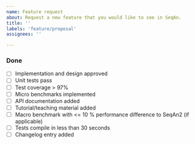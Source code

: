 ```yaml
---
name: Feature request
about: Request a new feature that you would like to see in SeqAn.
title: ''
labels: 'feature/proposal'
assignees: ''

---
```


<!--
Thank you for requesting a feature! Please note that we have limited resources and won't be able to
implement everything that we (or you) would like.

One of the following will happen to feature requests:

  * We will "accept" it and someone will start working on it for the next release.
  * We will convert it to a card in our [long-term project planning](https://github.com/seqan/seqan3/projects), but
    close the issue for now as no-one can work on it immediately. You are welcome to contribute patches yourself,
    see the [contributor guide](https://github.com/seqan/seqan3/pull/CONTRIBUTING.md).
  * The feature request is invalid and will be closed.
-->

### Done

- [ ] Implementation and design approved
- [ ] Unit tests pass
- [ ] Test coverage > 97%
- [ ] Micro benchmarks implemented
- [ ] API documentation added
- [ ] Tutorial/teaching material added
- [ ] Macro benchmark with <= 10 % performance difference to SeqAn2 (if applicable)
- [ ] Tests compile in less than 30 seconds
- [ ] Changelog entry added
